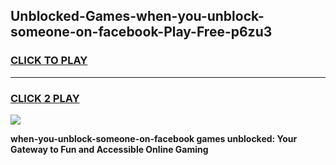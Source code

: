 
## Unblocked-Games-when-you-unblock-someone-on-facebook-Play-Free-p6zu3
<h3>
<a href="https://premium76.site?title=when-you-unblock-someone-on-facebook&ref=20M">CLICK TO PLAY</a></h3>
<hr>

<h3>
<a href="https://premium76.site?title=when-you-unblock-someone-on-facebook&ref=20M">CLICK 2 PLAY</a>
  
</h3>

<a href="https://premium76.site?title=when-you-unblock-someone-on-facebook&ref=19M"><img src="https://clearcache.store/games.png"></a>


**when-you-unblock-someone-on-facebook games unblocked: Your Gateway to Fun and Accessible Online Gaming**
